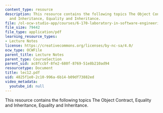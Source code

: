 ```yaml
---
content_type: resource
description: This resource contains the following topics The Object Contract, Equality
  and Inheritance, Equality and Inheritance.
file: /ol-ocw-studio-app/courses/6-170-laboratory-in-software-engineering-fall-2005/4825f1e02c10996a6b14b09df73882ed_lec12.pdf
file_size: 79442
file_type: application/pdf
learning_resource_types:
- Lecture Notes
license: https://creativecommons.org/licenses/by-nc-sa/4.0/
ocw_type: OCWFile
parent_title: Lecture Notes
parent_type: CourseSection
parent_uid: ac8fccbf-8fe2-680f-8769-51e8b210ad94
resourcetype: Document
title: lec12.pdf
uid: 4825f1e0-2c10-996a-6b14-b09df73882ed
video_metadata:
  youtube_id: null
---
```

This resource contains the following topics The Object Contract, Equality and Inheritance, Equality and Inheritance.